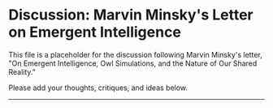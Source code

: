 # Discussion: Marvin Minsky's Letter on Emergent Intelligence

This file is a placeholder for the discussion following Marvin Minsky's letter, "On Emergent Intelligence, Owl Simulations, and the Nature of Our Shared Reality."

Please add your thoughts, critiques, and ideas below.

--- 